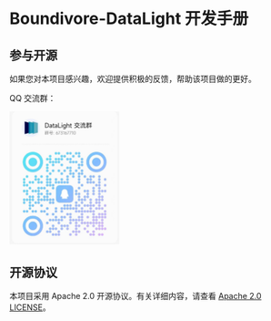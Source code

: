 # Boundivore-DataLight 开发手册



## 参与开源

如果您对本项目感兴趣，欢迎提供积极的反馈，帮助该项目做的更好。

QQ 交流群：

<img src="./assets/dataLight-QQ-交流群.png" alt="DataLight QQ 交流群" style="zoom:25%;" />



## 开源协议

本项目采用 Apache 2.0 开源协议。有关详细内容，请查看 [Apache 2.0 LICENSE](http://www.apache.org/licenses/)。

